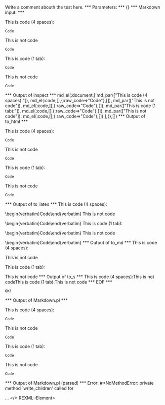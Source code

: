 Write a comment abouth the test here.
*** Parameters: ***
{}
*** Markdown input: ***

This is code (4 spaces):

    Code
This is not code
    
    Code

This is code (1 tab):

	Code
This is not code

	Code



*** Output of inspect ***
md_el(:document,[
	md_par(["This is code (4 spaces):"]),
	md_el(:code,[],{:raw_code=>"Code"},[]),
	md_par(["This is not code"]),
	md_el(:code,[],{:raw_code=>"Code"},[]),
	md_par(["This is code (1 tab):"]),
	md_el(:code,[],{:raw_code=>"Code"},[]),
	md_par(["This is not code"]),
	md_el(:code,[],{:raw_code=>"Code"},[])
],{},[])
*** Output of to_html ***
<p>This is code (4 spaces):</p>

<pre><code>Code</code></pre>

<p>This is not code</p>

<pre><code>Code</code></pre>

<p>This is code (1 tab):</p>

<pre><code>Code</code></pre>

<p>This is not code</p>

<pre><code>Code</code></pre>
*** Output of to_latex ***
This is code (4 spaces):

\begin{verbatim}Code\end{verbatim}
This is not code

\begin{verbatim}Code\end{verbatim}
This is code (1 tab):

\begin{verbatim}Code\end{verbatim}
This is not code

\begin{verbatim}Code\end{verbatim}
*** Output of to_md ***
This is code (4 spaces):

This is not code

This is code (1 tab):

This is not code
*** Output of to_s ***
This is code (4 spaces):This is not codeThis is code (1 tab):This is not code
*** EOF ***



	OK!



*** Output of Markdown.pl ***
<p>This is code (4 spaces):</p>

<pre><code>Code
</code></pre>

<p>This is not code</p>

<pre><code>Code
</code></pre>

<p>This is code (1 tab):</p>

<pre><code>Code
</code></pre>

<p>This is not code</p>

<pre><code>Code
</code></pre>

*** Output of Markdown.pl (parsed) ***
Error: #<NoMethodError: private method `write_children' called for <div> ... </>:REXML::Element>
